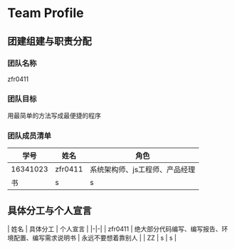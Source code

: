 # Team Profile

## 团建组建与职责分配

### 团队名称
zfr0411
> 

### 团队目标
用最简单的方法写成最便捷的程序
> 

### 团队成员清单

| 学号 | 姓名  | 角色 |
|-|-|-|
| 16341023 | zfr0411|系统架构师、js工程师、产品经理|  
| 书   |s    |s      |

## 具体分工与个人宣言

| 姓名 | 具体分工 | 个人宣言 |
|-|-|
| zfr0411 | 绝大部分代码编写、编写报告、环境配置、编写需求说明书 | 永远不要想着靠别人 |
| ZZ | s | s |




